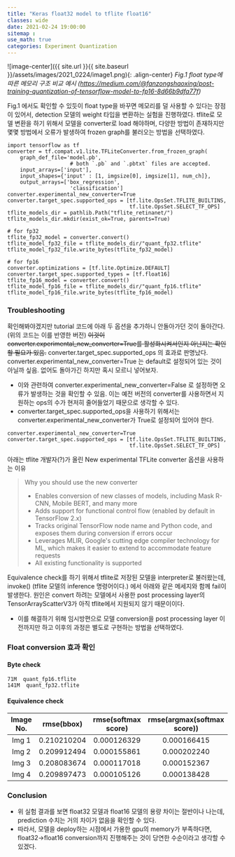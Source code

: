 ```yaml
---
title: "Keras float32 model to tflite float16"
classes: wide
date: 2021-02-24 19:00:00
sitemap :
use_math: true
categories: Experiment Quantization
---
```


![image-center]({{ site.url }}{{ site.baseurl }}/assets/images/2021_0224/image1.png){: .align-center}
*Fig.1 float type에 따른 메모리 구조 비교 예시 (https://medium.com/@fanzongshaoxing/post-training-quantization-of-tensorflow-model-to-fp16-8d66b9dfa77f)*

Fig.1 에서도 확인할 수 있듯이 float type을 바꾸면 메모리를 덜 사용할 수 있다는 장점이 있어서, detection 모델의 weight 타입을 변환하는 실험을 진행하였다.
tflite로 모델 변환을 하기 위해서 모델을 converter로 load 해야하며, 다양한 방법이 존재하지만 몇몇 방법에서 오류가 발생하여 frozen graph를 불러오는 방법을 선택하였다.
~~~
import tensorflow as tf
converter = tf.compat.v1.lite.TFLiteConverter.from_frozen_graph(
    graph_def_file='model.pb',
                    # both `.pb` and `.pbtxt` files are accepted.
    input_arrays=['input'],
    input_shapes={'input' : [1, imgsize[0], imgsize[1], num_ch]},
    output_arrays=['box_regression',
                    'classification']
converter.experimental_new_converter=True
converter.target_spec.supported_ops = [tf.lite.OpsSet.TFLITE_BUILTINS,
                                       tf.lite.OpsSet.SELECT_TF_OPS]
tflite_models_dir = pathlib.Path("tflite_retinanet/")
tflite_models_dir.mkdir(exist_ok=True, parents=True)

# for fp32
tflite_fp32_model = converter.convert()
tflite_model_fp32_file = tflite_models_dir/"quant_fp32.tflite"
tflite_model_fp32_file.write_bytes(tflite_fp32_model)

# for fp16
converter.optimizations = [tf.lite.Optimize.DEFAULT]
converter.target_spec.supported_types = [tf.float16]
tflite_fp16_model = converter.convert()
tflite_model_fp16_file = tflite_models_dir/"quant_fp16.tflite"
tflite_model_fp16_file.write_bytes(tflite_fp16_model)
~~~

### Troubleshooting
확인해봐야겠지만 tutorial 코드에 아래 두 옵션을 추가하니 안돌아가던 것이 돌아간다. (위의 코드는 이를 반영한 버전)
~~이것이 converter.experimental_new_converter=True를 활성화시켜서인지 아닌지는 확인할 필요가 있음.~~ converter.target_spec.supported_ops 의 효과로 판명났다. converter.experimental_new_converter=True 는 default로 설정되어 있는 것이 아닐까 싶음. 없어도 돌아가긴 하지만 혹시 모르니 넣어보자.
- 이와 관련하여 converter.experimental_new_converter=False 로 설정하면 오류가 발생하는 것을 확인할 수 있음. 이는 예전 버전의 converter를 사용하면서 지원하는 ops의 수가 현저히 줄어들었기 때문으로 생각할 수 있다.
- converter.target_spec.supported_ops을 사용하기 위해서는 converter.experimental_new_converter가 True로 설정되어 있어야 한다.
~~~ 
converter.experimental_new_converter=True
converter.target_spec.supported_ops = [tf.lite.OpsSet.TFLITE_BUILTINS,
                                       tf.lite.OpsSet.SELECT_TF_OPS]
~~~

아래는 tflite 개발자(?)가 올린 New experimental TFLite converter 옵션을 사용하는 이유
> Why you should use the new converter
> - Enables conversion of new classes of models, including Mask R-CNN, Mobile BERT, and many more
> - Adds support for functional control flow (enabled by default in TensorFlow 2.x)
> - Tracks original TensorFlow node name and Python code, and exposes them during conversion if errors occur
> - Leverages MLIR, Google's cutting edge compiler technology for ML, which makes it easier to extend to accommodate feature requests
> - All existing functionality is supported


Equivalence check를 하기 위해서 tflite로 저장된 모델을 interpreter로 불러왔는데, invoke() (tflite 모델의 inference 명령어이다.) 에서 아래와 같은 메세지와 함께 fail이 발생한다. 원인은 convert 하려는 모델에서 사용한 post processing layer의 TensorArrayScatterV3가 아직 tflite에서 지원되지 않기 때문이이다.
- 이를 해결하기 위해 임시방편으로 모델 conversion을 post processing layer 이전까지만 하고 이후의 과정은 별도로 구현하는 방법을 선택하였다.

### Float conversion 효과 확인
#### Byte check
~~~
71M  quant_fp16.tflite
141M  quant_fp32.tflite
~~~

#### Equivalence check

| Image No. | rmse(bbox) | rmse(softmax score) | rmse(argmax(softmax score)) |
|:------:|:-----:|:-----:|:-----:|
| Img 1 | 0.210210204 | 0.000126329 | 0.000166415 |
| Img 2 | 0.209912494 | 0.000155861 | 0.000202240 |
| Img 3 | 0.208083674 | 0.000117018 | 0.000152367 |
| Img 4 | 0.209897473 | 0.000105126 | 0.000138428 |


### Conclusion

- 위 실험 결과를 보면 float32 모델과 float16 모델의 용량 차이는 절반이나 나는데, prediction 수치는 거의 차이가 없음을 확인할 수 있다.
- 따라서, 모델을 deploy하는 시점에서 가용한 gpu의 memory가 부족하다면, float32->float16 conversion까지 진행해주는 것이 당연한 수순이라고 생각할 수 있겠다.


